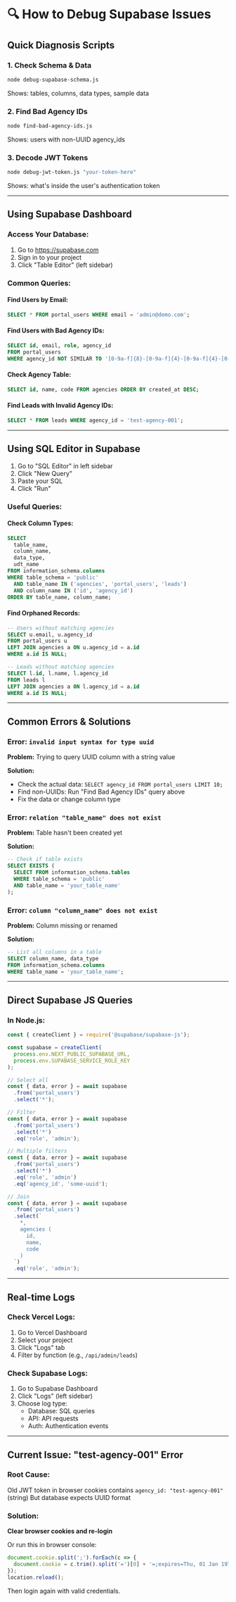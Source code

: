 # 🔍 How to Debug Supabase Issues

## Quick Diagnosis Scripts

### 1. Check Schema & Data
```bash
node debug-supabase-schema.js
```
Shows: tables, columns, data types, sample data

### 2. Find Bad Agency IDs
```bash
node find-bad-agency-ids.js
```
Shows: users with non-UUID agency_ids

### 3. Decode JWT Tokens
```bash
node debug-jwt-token.js "your-token-here"
```
Shows: what's inside the user's authentication token

---

## Using Supabase Dashboard

### Access Your Database:
1. Go to https://supabase.com
2. Sign in to your project
3. Click "Table Editor" (left sidebar)

### Common Queries:

#### Find Users by Email:
```sql
SELECT * FROM portal_users WHERE email = 'admin@demo.com';
```

#### Find Users with Bad Agency IDs:
```sql
SELECT id, email, role, agency_id
FROM portal_users
WHERE agency_id NOT SIMILAR TO '[0-9a-f]{8}-[0-9a-f]{4}-[0-9a-f]{4}-[0-9a-f]{4}-[0-9a-f]{12}';
```

#### Check Agency Table:
```sql
SELECT id, name, code FROM agencies ORDER BY created_at DESC;
```

#### Find Leads with Invalid Agency IDs:
```sql
SELECT * FROM leads WHERE agency_id = 'test-agency-001';
```

---

## Using SQL Editor in Supabase

1. Go to "SQL Editor" in left sidebar
2. Click "New Query"
3. Paste your SQL
4. Click "Run"

### Useful Queries:

#### Check Column Types:
```sql
SELECT
  table_name,
  column_name,
  data_type,
  udt_name
FROM information_schema.columns
WHERE table_schema = 'public'
  AND table_name IN ('agencies', 'portal_users', 'leads')
  AND column_name IN ('id', 'agency_id')
ORDER BY table_name, column_name;
```

#### Find Orphaned Records:
```sql
-- Users without matching agencies
SELECT u.email, u.agency_id
FROM portal_users u
LEFT JOIN agencies a ON u.agency_id = a.id
WHERE a.id IS NULL;

-- Leads without matching agencies
SELECT l.id, l.name, l.agency_id
FROM leads l
LEFT JOIN agencies a ON l.agency_id = a.id
WHERE a.id IS NULL;
```

---

## Common Errors & Solutions

### Error: `invalid input syntax for type uuid`

**Problem:** Trying to query UUID column with a string value

**Solution:**
- Check the actual data: `SELECT agency_id FROM portal_users LIMIT 10;`
- Find non-UUIDs: Run "Find Bad Agency IDs" query above
- Fix the data or change column type

### Error: `relation "table_name" does not exist`

**Problem:** Table hasn't been created yet

**Solution:**
```sql
-- Check if table exists
SELECT EXISTS (
  SELECT FROM information_schema.tables
  WHERE table_schema = 'public'
  AND table_name = 'your_table_name'
);
```

### Error: `column "column_name" does not exist`

**Problem:** Column missing or renamed

**Solution:**
```sql
-- List all columns in a table
SELECT column_name, data_type
FROM information_schema.columns
WHERE table_name = 'your_table_name';
```

---

## Direct Supabase JS Queries

### In Node.js:
```javascript
const { createClient } = require('@supabase/supabase-js');

const supabase = createClient(
  process.env.NEXT_PUBLIC_SUPABASE_URL,
  process.env.SUPABASE_SERVICE_ROLE_KEY
);

// Select all
const { data, error } = await supabase
  .from('portal_users')
  .select('*');

// Filter
const { data, error } = await supabase
  .from('portal_users')
  .select('*')
  .eq('role', 'admin');

// Multiple filters
const { data, error } = await supabase
  .from('portal_users')
  .select('*')
  .eq('role', 'admin')
  .eq('agency_id', 'some-uuid');

// Join
const { data, error } = await supabase
  .from('portal_users')
  .select(`
    *,
    agencies (
      id,
      name,
      code
    )
  `)
  .eq('role', 'admin');
```

---

## Real-time Logs

### Check Vercel Logs:
1. Go to Vercel Dashboard
2. Select your project
3. Click "Logs" tab
4. Filter by function (e.g., `/api/admin/leads`)

### Check Supabase Logs:
1. Go to Supabase Dashboard
2. Click "Logs" (left sidebar)
3. Choose log type:
   - Database: SQL queries
   - API: API requests
   - Auth: Authentication events

---

## Current Issue: "test-agency-001" Error

### Root Cause:
Old JWT token in browser cookies contains `agency_id: "test-agency-001"` (string)
But database expects UUID format

### Solution:
**Clear browser cookies and re-login**

Or run this in browser console:
```javascript
document.cookie.split(';').forEach(c => {
  document.cookie = c.trim().split('=')[0] + '=;expires=Thu, 01 Jan 1970 00:00:00 UTC;path=/';
});
location.reload();
```

Then login again with valid credentials.